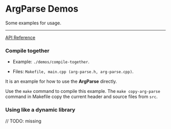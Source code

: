 ArgParse Demos
=====

Some examples for usage.

---

[API Reference](./../doc/api-reference.md)

### Compile together

- Example: `./demos/compile-together`.

- Files: `Makefile, main.cpp (arg-parse.h, arg-parse.cpp)`.

It is an example for how to use the **ArgParse** directly.

Use the `make` command to compile this example.
The `make copy-arg-parse` command in Makefile copy the current header and source files from `src`.

### Using like a dynamic library

// TODO: missing
